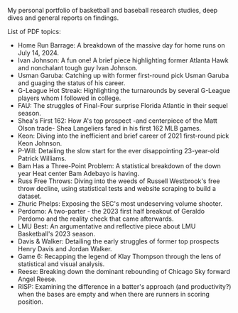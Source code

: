 My personal portfolio of basketball and baseball research studies, deep dives and general reports on findings.

List of PDF topics:
- Home Run Barrage: A breakdown of the massive day for home runs on July 14, 2024.
- Ivan Johnson: A fun one! A brief piece highlighting former Atlanta Hawk and nonchalant tough guy Ivan Johnson.
- Usman Garuba: Catching up with former first-round pick Usman Garuba and guaging the status of his career.
- G-League Hot Streak: Highlighting the turnarounds by several G-League players whom I followed in college.
- FAU: The struggles of Final-Four surprise Florida Atlantic in their sequel season.
- Shea's First 162: How A's top prospect -and centerpiece of the Matt Olson trade- Shea Langeliers fared in his first 162 MLB games.
- Keon: Diving into the inefficient and brief career of 2021 first-round pick Keon Johnson.
- P-Will: Detailing the slow start for the ever disappointing 23-year-old Patrick Williams.
- Bam Has a Three-Point Problem: A statistical breakdown of the down year Heat center Bam Adebayo is having.
- Russ Free Throws: Diving into the weeds of Russell Westbrook's free throw decline, using statistical tests and website scraping to build a dataset.
- Zhuric Phelps: Exposing the SEC's most undeserving volume shooter.
- Perdomo: A two-parter - the 2023 first half breakout of Geraldo Perdomo and the reality check that came afterwards.
- LMU Best: An argumentative and reflective piece about LMU Basketball's 2023 season.
- Davis & Walker: Detailing the early struggles of former top prospects Henry Davis and Jordan Walker.
- Game 6: Recapping the legend of Klay Thompson through the lens of statistical and visual analysis.
- Reese: Breaking down the dominant rebounding of Chicago Sky forward Angel Reese.
- RISP: Examining the difference in a batter's approach (and productivity?) when the bases are empty and when there are runners in scoring position.
